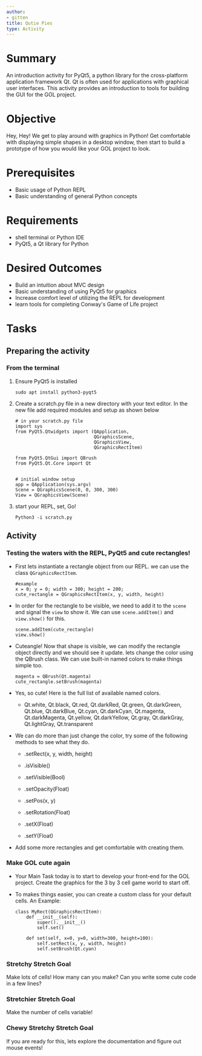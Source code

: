 ```yaml
---
author:
- gitten
title: Qutie Pies
type: Activity
---
```


Summary
=======

An introduction activity for PyQt5, a python library for the
cross-platform application framework Qt. Qt is often used for
applications with graphical user interfaces. This activity provides an
introduction to tools for building the GUI for the GOL project.

Objective
=========

Hey, Hey! We get to play around with graphics in Python! Get comfortable
with displaying simple shapes in a desktop window, then start to build a
prototype of how you would like your GOL project to look.

Prerequisites
=============

-   Basic usage of Python REPL
-   Basic understanding of general Python concepts

Requirements
============

-   shell terminal or Python IDE
-   PyQt5, a Qt library for Python

Desired Outcomes
================

-   Build an intuition about MVC design
-   Basic understanding of using PyQt5 for graphics
-   Increase comfort level of utilizing the REPL for development
-   learn tools for completing Conway's Game of Life project

Tasks
=====

Preparing the activity
----------------------

### From the terminal

1.  Ensure PyQt5 is installed

    ``` {.bash}
    sudo apt install python3-pyqt5
    ```

2.  Create a scratch.py file in a new directory with your text editor.
    In the new file add required modules and setup as shown below

    ``` {.python}
    # in your scratch.py file
    import sys
    from PyQt5.Qtwidgets import (QApplication,
                                 QGraphicsScene,
                                 QGraphicsView,
                                 QGraphicsRectItem)

    from PyQt5.QtGui import QBrush
    from PyQt5.Qt.Core import Qt


    # initial window setup
    app = QApplication(sys.argv)
    Scene = QGraphicsScene(0, 0, 300, 300)
    View = QGraphicsView(Scene)
    ```

3.  start your REPL, set, Go!

    ``` {.bash}
    Python3 -i scratch.py
    ```

Activity
--------

### Testing the waters with the REPL, PyQt5 and cute rectangles!

-   First lets instantiate a rectangle object from our REPL. we can use
    the class `QGraphicsRectItem`.

    ``` {.python}
    #example
    x = 0; y = 0; width = 300; height = 200;
    cute_rectangle = QGraphicsRectItem(x, y, width, height)
    ```

-   In order for the rectangle to be visible, we need to add it to the
    `scene` and signal the `view` to show it. We can use
    `scene.addItem()` and `view.show()` for this.

    ``` {.python}
    scene.addItem(cute_rectangle)
    view.show()
    ```

-   Cuteangle! Now that shape is visible, we can modify the rectangle
    object directly and we should see it update. lets change the color
    using the QBrush class. We can use built-in named colors to make
    things simple too.

    ``` {.python}
    magenta = QBrush(Qt.magenta)
    cute_rectangle.setBrush(magenta)
    ```

-   Yes, so cute! Here is the full list of available named colors.

    -   Qt.white, Qt.black, Qt.red, Qt.darkRed, Qt.green, Qt.darkGreen,
        Qt.blue, Qt.darkBlue, Qt.cyan, Qt.darkCyan, Qt.magenta,
        Qt.darkMagenta, Qt.yellow, Qt.darkYellow, Qt.gray, Qt.darkGray,
        Qt.lightGray, Qt.transparent

-   We can do more than just change the color, try some of the following
    methods to see what they do.

    -   .setRect(x, y, width, height)

    -   .isVisible()

    -   .setVisible(Bool)

    -   .setOpacity(Float)

    -   .setPos(x, y)

    -   .setRotation(Float)

    -   .setX(Float)

    -   .setY(Float)

-   Add some more rectangles and get comfortable with creating them.

### Make GOL cute again

-   Your Main Task today is to start to develop your front-end for the
    GOL project. Create the graphics for the 3 by 3 cell game world to
    start off.

-   To makes things easier, you can create a custom class for your
    default cells. An Example:

    ``` {.python}
    class MyRect(QGraphicsRectItem):
        def __init__(self):
            super().__init__()
            self.set()

        def set(self, x=0, y=0, width=300, height=100):
            self.setRect(x, y, width, height)
            self.setBrush(Qt.cyan)
    ```

### Stretchy Stretch Goal

Make lots of cells! How many can you make? Can you write some cute code
in a few lines?

### Stretchier Stretch Goal

Make the number of cells variable!

### Chewy Stretchy Stretch Goal

If you are ready for this, lets explore the documentation and figure out
mouse events!
